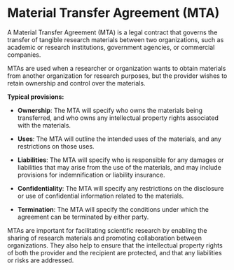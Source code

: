 # Material Transfer Agreement (MTA)

A Material Transfer Agreement (MTA) is a legal contract that governs the transfer of tangible research materials between two organizations, such as academic or research institutions, government agencies, or commercial companies.

MTAs are used when a researcher or organization wants to obtain materials from another organization for research purposes, but the provider wishes to retain ownership and control over the materials.

**Typical provisions:**

* **Ownership**: The MTA will specify who owns the materials being transferred, and who owns any intellectual property rights associated with the materials.

* **Uses**: The MTA will outline the intended uses of the materials, and any restrictions on those uses.

* **Liabilities**: The MTA will specify who is responsible for any damages or liabilities that may arise from the use of the materials, and may include provisions for indemnification or liability insurance.

* **Confidentiality**: The MTA will specify any restrictions on the disclosure or use of confidential information related to the materials.

* **Termination**: The MTA will specify the conditions under which the agreement can be terminated by either party.

MTAs are important for facilitating scientific research by enabling the sharing of research materials and promoting collaboration between organizations. They also help to ensure that the intellectual property rights of both the provider and the recipient are protected, and that any liabilities or risks are addressed.
